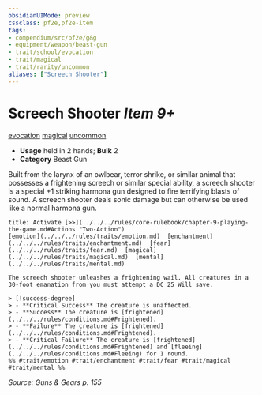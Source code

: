 ```yaml
---
obsidianUIMode: preview
cssclass: pf2e,pf2e-item
tags:
- compendium/src/pf2e/g&g
- equipment/weapon/beast-gun
- trait/school/evocation
- trait/magical
- trait/rarity/uncommon
aliases: ["Screech Shooter"]
---
```

# Screech Shooter *Item 9+*  
[evocation](evocation.md)  [magical](magical.md)  [uncommon](uncommon.md)  

- **Usage** held in 2 hands; **Bulk** 2
- **Category** Beast Gun

Built from the larynx of an owlbear, terror shrike, or similar animal that possesses a frightening screech or similar special ability, a screech shooter is a special +1 striking harmona gun designed to fire terrifying blasts of sound. A screech shooter deals sonic damage but can otherwise be used like a normal harmona gun.

```ad-embed-ability
title: Activate [>>](../../../rules/core-rulebook/chapter-9-playing-the-game.md#Actions "Two-Action")
[emotion](../../../rules/traits/emotion.md)  [enchantment](../../../rules/traits/enchantment.md)  [fear](../../../rules/traits/fear.md)  [magical](../../../rules/traits/magical.md)  [mental](../../../rules/traits/mental.md)  

The screech shooter unleashes a frightening wail. All creatures in a 30-foot emanation from you must attempt a DC 25 Will save.

> [!success-degree] 
> - **Critical Success** The creature is unaffected.
> - **Success** The creature is [frightened](../../../rules/conditions.md#Frightened).
> - **Failure** The creature is [frightened](../../../rules/conditions.md#Frightened).
> - **Critical Failure** The creature is [frightened](../../../rules/conditions.md#Frightened) and [fleeing](../../../rules/conditions.md#Fleeing) for 1 round.  
%% #trait/emotion #trait/enchantment #trait/fear #trait/magical #trait/mental %%
```

*Source: Guns & Gears p. 155*
